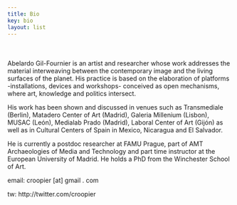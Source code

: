 ```yaml
---
title: Bio
key: bio
layout: list
---
```



<main class="py-2">

<article class="container py-1">
    <div class="row align-items-end">
        <div class="pt-5  col-12 col-md-2 text-center text-md-right">
        </div>   
        <div class="col-12 col-md-8" style="margin-top:50px">
<p>
Abelardo Gil-Fournier is an artist and researcher whose work addresses the material interweaving between the contemporary image and the living surfaces of the planet. His practice is based on the elaboration of platforms -installations, devices and workshops- conceived as open mechanisms, where art, knowledge and politics intersect.
</p>
<p>
His work has been shown and discussed in venues such as Transmediale (Berlin), Matadero Center of Art (Madrid), Galeria Millenium (Lisbon), MUSAC (León), Medialab Prado (Madrid), Laboral Center of Art (Gijón) as well as in Cultural Centers of Spain in Mexico, Nicaragua and El Salvador.
</p>
<p>
He is currently a postdoc researcher at FAMU Prague, part of AMT Archaeologies of Media and Technology and part time instructor at the European University of Madrid. He holds a PhD from the Winchester School of Art.
</p>
<p>
email: croopier [at] gmail . com    
</p>
<p>
tw: http://twitter.com/croopier   
</p>
        </div>
  </div>
</article>

</main>